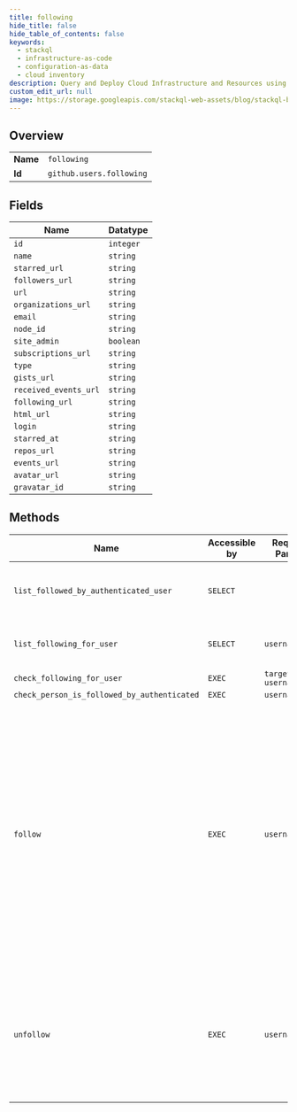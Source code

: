 ```yaml
---
title: following
hide_title: false
hide_table_of_contents: false
keywords:
  - stackql
  - infrastructure-as-code
  - configuration-as-data
  - cloud inventory
description: Query and Deploy Cloud Infrastructure and Resources using SQL
custom_edit_url: null
image: https://storage.googleapis.com/stackql-web-assets/blog/stackql-blog-post-featured-image.png
---
```

  
    

## Overview
<table><tbody>
<tr><td><b>Name</b></td><td><code>following</code></td></tr>
<tr><td><b>Id</b></td><td><code>github.users.following</code></td></tr>
</tbody></table>

## Fields
| Name | Datatype |
| ---- | -------- |
| `id` | `integer` |
| `name` | `string` |
| `starred_url` | `string` |
| `followers_url` | `string` |
| `url` | `string` |
| `organizations_url` | `string` |
| `email` | `string` |
| `node_id` | `string` |
| `site_admin` | `boolean` |
| `subscriptions_url` | `string` |
| `type` | `string` |
| `gists_url` | `string` |
| `received_events_url` | `string` |
| `following_url` | `string` |
| `html_url` | `string` |
| `login` | `string` |
| `starred_at` | `string` |
| `repos_url` | `string` |
| `events_url` | `string` |
| `avatar_url` | `string` |
| `gravatar_id` | `string` |
## Methods
| Name | Accessible by | Required Params | Description |
| ---- | ------------- | --------------- | ----------- |
| `list_followed_by_authenticated_user` | `SELECT` |  | Lists the people who the authenticated user follows. |
| `list_following_for_user` | `SELECT` | `username` | Lists the people who the specified user follows. |
| `check_following_for_user` | `EXEC` | `target_user, username` |  |
| `check_person_is_followed_by_authenticated` | `EXEC` | `username` |  |
| `follow` | `EXEC` | `username` | Note that you'll need to set `Content-Length` to zero when calling out to this endpoint. For more information, see "[HTTP verbs](https://docs.github.com/rest/overview/resources-in-the-rest-api#http-verbs)."<br /><br />Following a user requires the user to be logged in and authenticated with basic auth or OAuth with the `user:follow` scope. |
| `unfollow` | `EXEC` | `username` | Unfollowing a user requires the user to be logged in and authenticated with basic auth or OAuth with the `user:follow` scope. |
